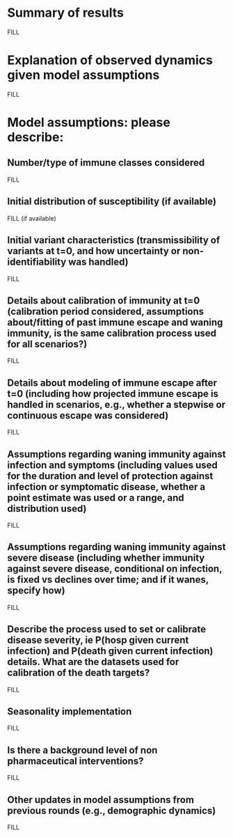 # Summary of results
FILL 

# Explanation of observed dynamics given model assumptions
FILL

# Model assumptions: please describe:
## Number/type of immune classes considered
FILL

## Initial distribution of susceptibility (if available)
FILL (if available)

## Initial variant characteristics (transmissibility of variants at t=0, and how uncertainty or non-identifiability was handled)
FILL

## Details about calibration of immunity at t=0 (calibration period considered, assumptions about/fitting of past immune escape and waning immunity, is the same calibration process used for all scenarios?)
FILL

## Details about modeling of immune escape after t=0 (including how projected immune escape is handled in scenarios, e.g., whether a stepwise or continuous escape was considered)
FILL

## Assumptions regarding waning immunity against infection and symptoms (including values used for the duration and level of protection against infection or symptomatic disease, whether a point estimate was used or a range, and distribution used)
FILL

## Assumptions regarding waning immunity against severe disease (including whether immunity against severe disease, conditional on infection, is fixed vs declines over time; and if it wanes, specify how)
FILL

## Describe the process used to set or calibrate disease severity, ie P(hosp given current infection) and P(death given current infection) details. What are the datasets used for calibration of the death targets?
FILL

## Seasonality implementation
FILL

## Is there a background level of non pharmaceutical interventions?
FILL

## Other updates in model assumptions from previous rounds (e.g., demographic dynamics)
FILL
